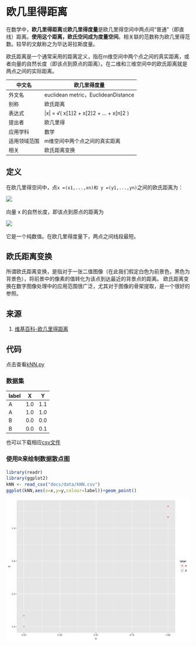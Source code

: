 # 欧几里得距离

在数学中，**欧几里得距离**或**欧几里得度量**是欧几里得空间中两点间“普通”（即直线）距离。**使用这个距离，欧氏空间成为度量空间**。相关联的范数称为欧几里得范数。较早的文献称之为毕达哥拉斯度量。

欧氏距离是一个通常采用的距离定义，指在m维空间中两个点之间的真实距离，或者向量的自然长度（即该点到原点的距离）。在二维和三维空间中的欧氏距离就是两点之间的实际距离。


|中文名|欧几里得度量|
|--|--|
|外文名| euclidean metric，EuclideanDistance|
|别称|欧氏距离|
|表达式| \|x\| = √( x[1]2 + x[2]2 + … + x[n]2 ) |
|提出者|欧几里得|
|应用学科|数学|
|适用领域范围|m维空间中两个点之间的真实距离|
|相关|欧氏距离变换|

## 定义

在欧几里得空间中，点`x =(x1,...,xn)和 y =(y1,...,yn)`之间的欧氏距离为：

![](https://wikimedia.org/api/rest_v1/media/math/render/svg/bfa1815838113388d78c9402bba7308d734a4af2)

向量 x 的自然长度，即该点到原点的距离为

![](https://wikimedia.org/api/rest_v1/media/math/render/svg/56a66e2fe1f9b5e41cd5cb7d7e0fd549705f9d99)

它是一个纯数值。在欧几里得度量下，两点之间线段最短。

## 欧氏距离变换

所谓欧氏距离变换，是指对于一张二值图像（在此我们假定白色为前景色，黑色为背景色），将前景中的像素的值转化为该点到达最近的背景点的距离。
欧氏距离变换在数字图像处理中的应用范围很广泛，尤其对于图像的骨架提取，是一个很好的参照。

## 来源

1. [维基百科-欧几里得距离](https://zh.wikipedia.org/wiki/%E6%AC%A7%E5%87%A0%E9%87%8C%E5%BE%97%E8%B7%9D%E7%A6%BB)

## 代码

点击查看[kNN.py](../../example/ml/kNN.py)

### 数据集

|label|X|Y|
|--|--|--|
|A|1.0|1.1|
|A|1.0|1.0|
|B|0.0|0.0|
|B|0.0|0.1|

也可以下载相应[csv文件](../data/kNN.csv)

### 使用R来绘制数据散点图

```r
library(readr)
library(ggplot2)
kNN <- read_csv("docs/data/kNN.csv")
ggplot(kNN,aes(x=x,y=y,colour=label))+geom_point()
```

![散点图](../images/kNN/base-data.png)
